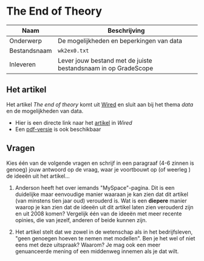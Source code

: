 # The End of Theory

| Naam         | Beschrijving                                                   |
|--------------|----------------------------------------------------------------|
| Onderwerp    | De mogelijkheden en beperkingen van data                       |
| Bestandsnaam | `wk2ex0.txt`                                                   |
| Inleveren    | Lever jouw bestand met de juiste bestandsnaam in op GradeScope |

## Het artikel

Het artikel *The end of theory* komt uit [Wired](https://wired.com) en sluit aan bij het thema *data* en de mogelijkheden van data.

- Hier is een directe link naar het [artikel](http://www.wired.com/science/discoveries/magazine/16-07/pb_theory) in *Wired*
- Een [pdf-versie](https://github.com/misja/programmeren/raw/master/readings/assets/end_of_theory.pdf) is ook beschikbaar

## Vragen

Kies één van de volgende vragen en schrijf in een paragraaf (4-6 zinnen is genoeg) jouw antwoord op de vraag, waar je voortbouwt op (of weerleg ) de ideeën uit het artikel...

1. Anderson heeft het over iemands "MySpace"-pagina. Dit is een duidelijke maar eenvoudige manier waaraan je kan zien dat dit artikel (van minstens tien jaar oud) verouderd is. Wat is een **diepere** manier waarop je kan zien dat de ideeën uit dit artikel laten zien verouderd zijn en uit 2008 komen? Vergelijk één van de ideeën met meer recente opinies, die van jezelf, anderen of beide kunnen zijn.

2. Het artikel stelt dat we zowel in de wetenschap als in het bedrijfsleven, "geen genoegen hoeven te nemen met modellen". Ben je het wel of niet eens met deze uitspraak? Waarom? Je mag ook een meer genuanceerde mening of een middenweg innemen als je dat wilt.
